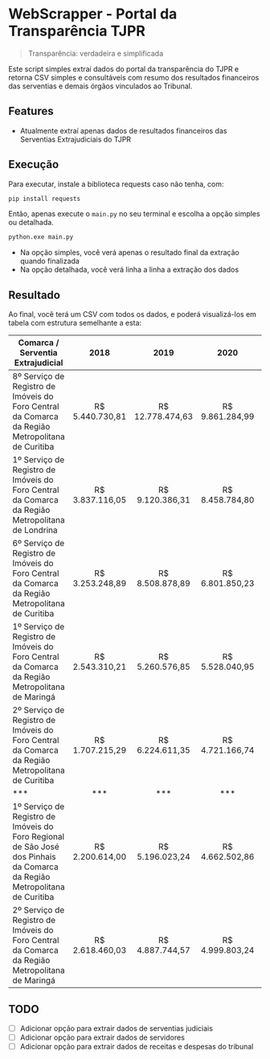 # WebScrapper - Portal da Transparência TJPR

> Transparência: verdadeira e simplificada

Este script simples extraí dados do portal da transparência do TJPR e retorna CSV simples e consultáveis com resumo dos resultados financeiros das serventias e demais órgãos vinculados ao Tribunal.

## Features

- Atualmente extraí apenas dados de resultados financeiros das Serventias Extrajudiciais do TJPR

## Execução

Para executar, instale a biblioteca requests caso não tenha, com:

```sh
pip install requests
```

Então, apenas execute o `main.py` no seu terminal e escolha a opção simples ou detalhada.

```sh
python.exe main.py
```

- Na opção simples, você verá apenas o resultado final da extração quando finalizada
- Na opção detalhada, você verá linha a linha a extração dos dados

## Resultado

Ao final, você terá um CSV com todos os dados, e poderá visualizá-los em tabela com estrutura semelhante a esta:

| Comarca / Serventia Extrajudicial                                                                                         |      2018       |       2019       |      2020       |       2021       |   Total Geral    |
| ------------------------------------------------------------------------------------------------------------------------- | :-------------: | :--------------: | :-------------: | :--------------: | :--------------: |
| 8º Serviço de Registro de Imóveis do Foro Central da Comarca da Região Metropolitana de Curitiba                          | R$ 5.440.730,81 | R$ 12.778.474,63 | R$ 9.861.284,99 | R$ 13.257.083,50 | R$ 41.337.573,93 |
| 1º Serviço de Registro de Imóveis do Foro Central da Comarca da Região Metropolitana de Londrina                          | R$ 3.837.116,05 | R$ 9.120.386,31  | R$ 8.458.784,80 | R$ 6.567.534,67  | R$ 27.983.821,83 |
| 6º Serviço de Registro de Imóveis do Foro Central da Comarca da Região Metropolitana de Curitiba                          | R$ 3.253.248,89 | R$ 8.508.878,89  | R$ 6.801.850,23 | R$ 4.325.247,56  | R$ 22.889.225,57 |
| 1º Serviço de Registro de Imóveis do Foro Central da Comarca da Região Metropolitana de Maringá                           | R$ 2.543.310,21 | R$ 5.260.576,85  | R$ 5.528.040,95 | R$ 5.256.915,15  | R$ 18.588.843,16 |
| 2º Serviço de Registro de Imóveis do Foro Central da Comarca da Região Metropolitana de Curitiba                          | R$ 1.707.215,29 | R$ 6.224.611,35  | R$ 4.721.166,74 | R$ 5.913.923,44  | R$ 18.566.916,82 |
| \*\*\*                                                                                                                    |     \*\*\*      |      \*\*\*      |     \*\*\*      |      \*\*\*      |      \*\*\*      |
| 1º Serviço de Registro de Imóveis do Foro Regional de São José dos Pinhais da Comarca da Região Metropolitana de Curitiba | R$ 2.200.614,00 | R$ 5.196.023,24  | R$ 4.662.502,86 | R$ 5.850.969,91  | R$ 17.910.110,01 |
| 2º Serviço de Registro de Imóveis do Foro Central da Comarca da Região Metropolitana de Maringá                           | R$ 2.618.460,03 | R$ 4.887.744,57  | R$ 4.999.803,24 | R$ 4.307.329,32  | R$ 16.813.337,16 |

## TODO

- [ ] Adicionar opção para extrair dados de serventias judiciais
- [ ] Adicionar opção para extrair dados de servidores
- [ ] Adicionar opção para extrair dados de receitas e despesas do tribunal
